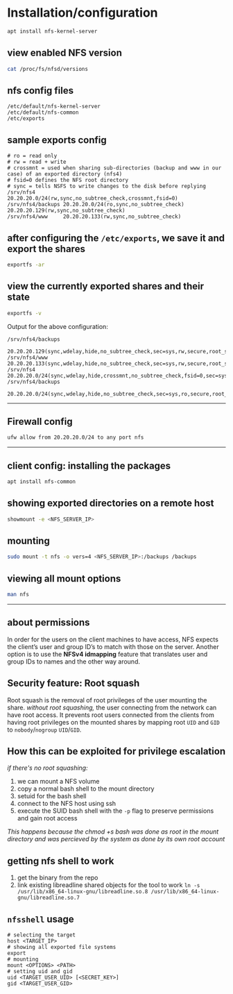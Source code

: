 # Installation/configuration
```bash
apt install nfs-kernel-server
```
## view enabled NFS version
```bash
cat /proc/fs/nfsd/versions
```
## nfs config files
```
/etc/default/nfs-kernel-server
/etc/default/nfs-common
/etc/exports
```
## sample exports config
```
# ro = read only
# rw = read + write
# crossmnt = used when sharing sub-directories (backup and www in our case) of an exported directory (nfs4)
# fsid=0 defines the NFS root directory
# sync = tells NSFS to write changes to the disk before replying
/srv/nfs4         20.20.20.0/24(rw,sync,no_subtree_check,crossmnt,fsid=0)
/srv/nfs4/backups 20.20.20.0/24(ro,sync,no_subtree_check) 20.20.20.129(rw,sync,no_subtree_check)
/srv/nfs4/www     20.20.20.133(rw,sync,no_subtree_check)
```
## after configuring the `/etc/exports`, we save it and export the shares
```bash
exportfs -ar
```
## view the currently exported shares and their state
```bash
exportfs -v
```
Output for the above configuration:
```
/srv/nfs4/backups
                20.20.20.129(sync,wdelay,hide,no_subtree_check,sec=sys,rw,secure,root_squash,no_all_squash)
/srv/nfs4/www   20.20.20.133(sync,wdelay,hide,no_subtree_check,sec=sys,rw,secure,root_squash,no_all_squash)
/srv/nfs4       20.20.20.0/24(sync,wdelay,hide,crossmnt,no_subtree_check,fsid=0,sec=sys,rw,secure,root_squash,no_all_squash)
/srv/nfs4/backups
                20.20.20.0/24(sync,wdelay,hide,no_subtree_check,sec=sys,ro,secure,root_squash,no_all_squash)
```

---

## Firewall config
```bash
ufw allow from 20.20.20.0/24 to any port nfs
```

---

## client config: installing the packages
```bash
apt install nfs-common
```

## showing exported directories on a remote host
```bash
showmount -e <NFS_SERVER_IP>
```


## mounting
```bash
sudo mount -t nfs -o vers=4 <NFS_SERVER_IP>:/backups /backups
```

## viewing all mount options
```bash
man nfs
```

---

## about permissions
In order for the users on the client machines to have access,
	NFS expects the client’s user and group ID’s to match with those on the server.
Another option is to use the **NFSv4 idmapping** feature that translates user and group IDs to names and the other way around.

## Security feature: Root squash
Root squash is the removal of root privileges of the user mounting the share.
*without root squashing,* the user connecting from the network can have root access.
It prevents root users connected from the clients from having root privileges on the mounted shares by mapping root `UID` and `GID` to `nobody`/`nogroup` `UID`/`GID`.

## How this can be exploited for privilege escalation
*if there's no root squashing:*
1. we can mount a NFS volume
2. copy a normal bash shell to the mount directory
4. setuid for the bash shell
5. connect to the NFS host using ssh
6. execute the SUID bash shell with the `-p` flag to preserve permissions and gain root access

*This happens because the chmod +s bash was done as root in the mount directory and was percieved by the system as done by its own root account*

## getting nfs shell to work
1. get the binary from the repo
2. link existing libreadline shared objects for the tool to work
`ln -s /usr/lib/x86_64-linux-gnu/libreadline.so.8 /usr/lib/x86_64-linux-gnu/libreadline.so.7`

## `nfsshell` usage
```
# selecting the target
host <TARGET_IP>
# showing all exported file systems
export
# mounting
mount <OPTIONS> <PATH>
# setting uid and gid
uid <TARGET_USER_UID> [<SECRET_KEY>]
gid <TARGET_USER_GID>
```